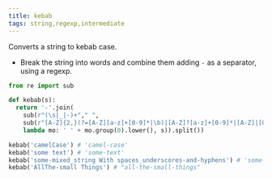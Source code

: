 ```yaml
---
title: kebab
tags: string,regexp,intermediate
---
```


Converts a string to kebab case.

- Break the string into words and combine them adding `-` as a separator, using a regexp.

```py
from re import sub

def kebab(s):
  return '-'.join(
    sub(r"(\s|_|-)+"," ",
    sub(r"[A-Z]{2,}(?=[A-Z][a-z]+[0-9]*|\b)|[A-Z]?[a-z]+[0-9]*|[A-Z]|[0-9]+",
    lambda mo: ' ' + mo.group(0).lower(), s)).split())
```

```py
kebab('camelCase') # 'camel-case'
kebab('some text') # 'some-text'
kebab('some-mixed_string With spaces_underscores-and-hyphens') # 'some-mixed-string-with-spaces-underscores-and-hyphens'
kebab('AllThe-small Things') # "all-the-small-things"
```
